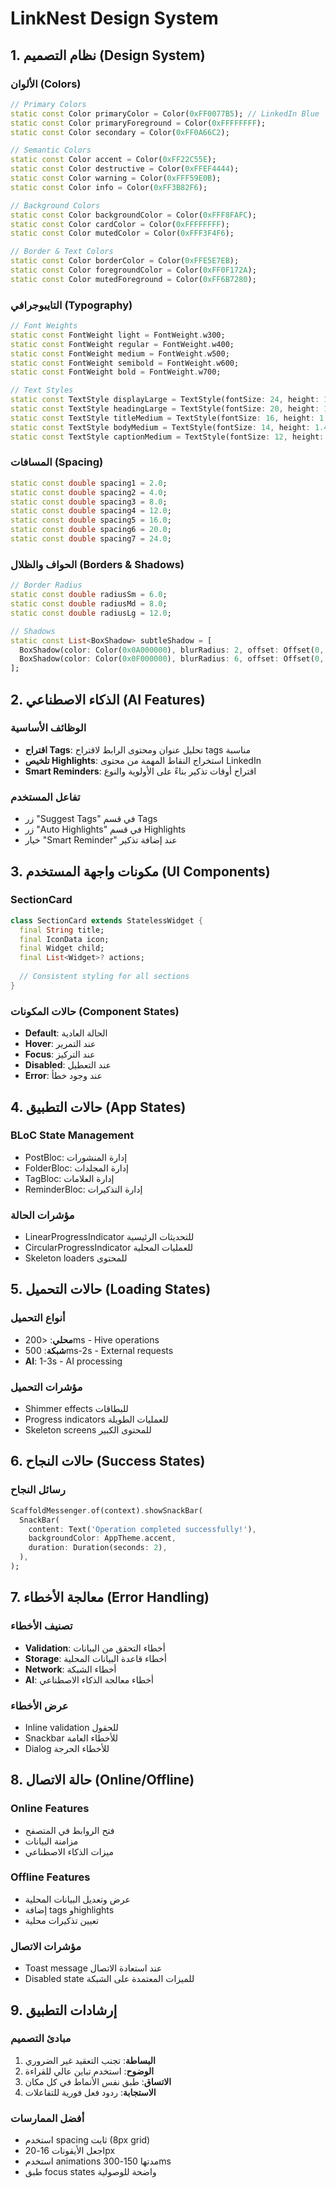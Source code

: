 # LinkNest Design System

## 1. نظام التصميم (Design System)

### الألوان (Colors)
```dart
// Primary Colors
static const Color primaryColor = Color(0xFF0077B5); // LinkedIn Blue
static const Color primaryForeground = Color(0xFFFFFFFF);
static const Color secondary = Color(0xFF0A66C2);

// Semantic Colors
static const Color accent = Color(0xFF22C55E);
static const Color destructive = Color(0xFFEF4444);
static const Color warning = Color(0xFFF59E0B);
static const Color info = Color(0xFF3B82F6);

// Background Colors
static const Color backgroundColor = Color(0xFFF8FAFC);
static const Color cardColor = Color(0xFFFFFFFF);
static const Color mutedColor = Color(0xFFF3F4F6);

// Border & Text Colors
static const Color borderColor = Color(0xFFE5E7EB);
static const Color foregroundColor = Color(0xFF0F172A);
static const Color mutedForeground = Color(0xFF6B7280);
```

### التايبوجرافي (Typography)
```dart
// Font Weights
static const FontWeight light = FontWeight.w300;
static const FontWeight regular = FontWeight.w400;
static const FontWeight medium = FontWeight.w500;
static const FontWeight semibold = FontWeight.w600;
static const FontWeight bold = FontWeight.w700;

// Text Styles
static const TextStyle displayLarge = TextStyle(fontSize: 24, height: 1.33, fontWeight: bold);
static const TextStyle headingLarge = TextStyle(fontSize: 20, height: 1.4, fontWeight: semibold);
static const TextStyle titleMedium = TextStyle(fontSize: 16, height: 1.5, fontWeight: semibold);
static const TextStyle bodyMedium = TextStyle(fontSize: 14, height: 1.43, fontWeight: regular);
static const TextStyle captionMedium = TextStyle(fontSize: 12, height: 1.33, fontWeight: medium);
```

### المسافات (Spacing)
```dart
static const double spacing1 = 2.0;
static const double spacing2 = 4.0;
static const double spacing3 = 8.0;
static const double spacing4 = 12.0;
static const double spacing5 = 16.0;
static const double spacing6 = 20.0;
static const double spacing7 = 24.0;
```

### الحواف والظلال (Borders & Shadows)
```dart
// Border Radius
static const double radiusSm = 6.0;
static const double radiusMd = 8.0;
static const double radiusLg = 12.0;

// Shadows
static const List<BoxShadow> subtleShadow = [
  BoxShadow(color: Color(0x0A000000), blurRadius: 2, offset: Offset(0, 1)),
  BoxShadow(color: Color(0x0F000000), blurRadius: 6, offset: Offset(0, 2)),
];
```

## 2. الذكاء الاصطناعي (AI Features)

### الوظائف الأساسية
- **اقتراح Tags**: تحليل عنوان ومحتوى الرابط لاقتراح tags مناسبة
- **تلخيص Highlights**: استخراج النقاط المهمة من محتوى LinkedIn
- **Smart Reminders**: اقتراح أوقات تذكير بناءً على الأولوية والنوع

### تفاعل المستخدم
- زر "Suggest Tags" في قسم Tags
- زر "Auto Highlights" في قسم Highlights  
- خيار "Smart Reminder" عند إضافة تذكير

## 3. مكونات واجهة المستخدم (UI Components)

### SectionCard
```dart
class SectionCard extends StatelessWidget {
  final String title;
  final IconData icon;
  final Widget child;
  final List<Widget>? actions;
  
  // Consistent styling for all sections
}
```

### حالات المكونات (Component States)
- **Default**: الحالة العادية
- **Hover**: عند التمرير
- **Focus**: عند التركيز
- **Disabled**: عند التعطيل
- **Error**: عند وجود خطأ

## 4. حالات التطبيق (App States)

### BLoC State Management
- PostBloc: إدارة المنشورات
- FolderBloc: إدارة المجلدات
- TagBloc: إدارة العلامات
- ReminderBloc: إدارة التذكيرات

### مؤشرات الحالة
- LinearProgressIndicator للتحديثات الرئيسية
- CircularProgressIndicator للعمليات المحلية
- Skeleton loaders للمحتوى

## 5. حالات التحميل (Loading States)

### أنواع التحميل
- **محلي**: <200ms - Hive operations
- **شبكة**: 500ms-2s - External requests
- **AI**: 1-3s - AI processing

### مؤشرات التحميل
- Shimmer effects للبطاقات
- Progress indicators للعمليات الطويلة
- Skeleton screens للمحتوى الكبير

## 6. حالات النجاح (Success States)

### رسائل النجاح
```dart
ScaffoldMessenger.of(context).showSnackBar(
  SnackBar(
    content: Text('Operation completed successfully!'),
    backgroundColor: AppTheme.accent,
    duration: Duration(seconds: 2),
  ),
);
```

## 7. معالجة الأخطاء (Error Handling)

### تصنيف الأخطاء
- **Validation**: أخطاء التحقق من البيانات
- **Storage**: أخطاء قاعدة البيانات المحلية
- **Network**: أخطاء الشبكة
- **AI**: أخطاء معالجة الذكاء الاصطناعي

### عرض الأخطاء
- Inline validation للحقول
- Snackbar للأخطاء العامة
- Dialog للأخطاء الحرجة

## 8. حالة الاتصال (Online/Offline)

### Online Features
- فتح الروابط في المتصفح
- مزامنة البيانات
- ميزات الذكاء الاصطناعي

### Offline Features  
- عرض وتعديل البيانات المحلية
- إضافة tags وhighlights
- تعيين تذكيرات محلية

### مؤشرات الاتصال
- Toast message عند استعادة الاتصال
- Disabled state للميزات المعتمدة على الشبكة

## 9. إرشادات التطبيق

### مبادئ التصميم
1. **البساطة**: تجنب التعقيد غير الضروري
2. **الوضوح**: استخدم تباين عالي للقراءة
3. **الاتساق**: طبق نفس الأنماط في كل مكان
4. **الاستجابة**: ردود فعل فورية للتفاعلات

### أفضل الممارسات
- استخدم spacing ثابت (8px grid)
- اجعل الأيقونات 16-20px
- استخدم animations مدتها 150-300ms
- طبق focus states واضحة للوصولية

